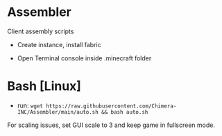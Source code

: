 # Assembler
Client assembly scripts

- Create instance, install fabric

- Open Terminal console inside .minecraft folder

# Bash [Linux]

- run:
`wget https://raw.githubusercontent.com/Chimera-INC/Assembler/main/auto.sh && bash auto.sh`

For scaling issues, set GUI scale to 3 and keep game in fullscreen mode.
